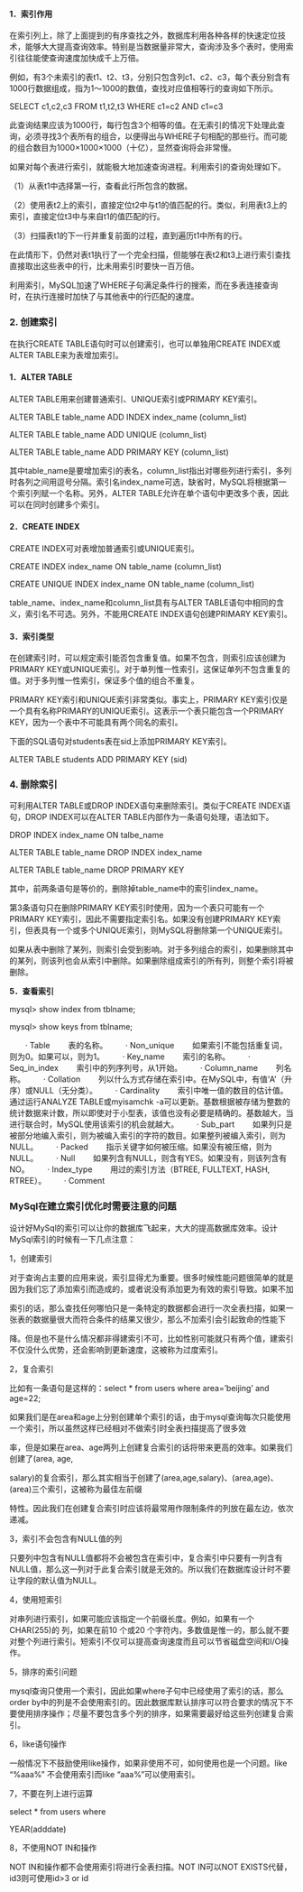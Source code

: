 #### 1．索引作用

   在索引列上，除了上面提到的有序查找之外，数据库利用各种各样的快速定位技术，能够大大提高查询效率。特别是当数据量非常大，查询涉及多个表时，使用索引往往能使查询速度加快成千上万倍。

   例如，有3个未索引的表t1、t2、t3，分别只包含列c1、c2、c3，每个表分别含有1000行数据组成，指为1～1000的数值，查找对应值相等行的查询如下所示。

SELECT c1,c2,c3 FROM t1,t2,t3 WHERE c1=c2 AND c1=c3

   此查询结果应该为1000行，每行包含3个相等的值。在无索引的情况下处理此查询，必须寻找3个表所有的组合，以便得出与WHERE子句相配的那些行。而可能的组合数目为1000×1000×1000（十亿），显然查询将会非常慢。

   如果对每个表进行索引，就能极大地加速查询进程。利用索引的查询处理如下。

（1）从表t1中选择第一行，查看此行所包含的数据。

（2）使用表t2上的索引，直接定位t2中与t1的值匹配的行。类似，利用表t3上的索引，直接定位t3中与来自t1的值匹配的行。

（3）扫描表t1的下一行并重复前面的过程，直到遍历t1中所有的行。

   在此情形下，仍然对表t1执行了一个完全扫描，但能够在表t2和t3上进行索引查找直接取出这些表中的行，比未用索引时要快一百万倍。

   利用索引，MySQL加速了WHERE子句满足条件行的搜索，而在多表连接查询时，在执行连接时加快了与其他表中的行匹配的速度。

### 2.  创建索引

在执行CREATE TABLE语句时可以创建索引，也可以单独用CREATE INDEX或ALTER TABLE来为表增加索引。

#### 1．ALTER TABLE

ALTER TABLE用来创建普通索引、UNIQUE索引或PRIMARY KEY索引。

 

ALTER TABLE table_name ADD INDEX index_name (column_list)

ALTER TABLE table_name ADD UNIQUE (column_list)

ALTER TABLE table_name ADD PRIMARY KEY (column_list)

 

其中table_name是要增加索引的表名，column_list指出对哪些列进行索引，多列时各列之间用逗号分隔。索引名index_name可选，缺省时，MySQL将根据第一个索引列赋一个名称。另外，ALTER TABLE允许在单个语句中更改多个表，因此可以在同时创建多个索引。

#### 2．CREATE INDEX

CREATE INDEX可对表增加普通索引或UNIQUE索引。

 

CREATE INDEX index_name ON table_name (column_list)

CREATE UNIQUE INDEX index_name ON table_name (column_list)

 

table_name、index_name和column_list具有与ALTER TABLE语句中相同的含义，索引名不可选。另外，不能用CREATE INDEX语句创建PRIMARY KEY索引。

#### 3．索引类型

在创建索引时，可以规定索引能否包含重复值。如果不包含，则索引应该创建为PRIMARY KEY或UNIQUE索引。对于单列惟一性索引，这保证单列不包含重复的值。对于多列惟一性索引，保证多个值的组合不重复。

PRIMARY KEY索引和UNIQUE索引非常类似。事实上，PRIMARY KEY索引仅是一个具有名称PRIMARY的UNIQUE索引。这表示一个表只能包含一个PRIMARY KEY，因为一个表中不可能具有两个同名的索引。

下面的SQL语句对students表在sid上添加PRIMARY KEY索引。

 

ALTER TABLE students ADD PRIMARY KEY (sid)

### 4.  删除索引

可利用ALTER TABLE或DROP INDEX语句来删除索引。类似于CREATE INDEX语句，DROP INDEX可以在ALTER TABLE内部作为一条语句处理，语法如下。

 

DROP INDEX index_name ON talbe_name

ALTER TABLE table_name DROP INDEX index_name

ALTER TABLE table_name DROP PRIMARY KEY

 

其中，前两条语句是等价的，删除掉table_name中的索引index_name。

第3条语句只在删除PRIMARY KEY索引时使用，因为一个表只可能有一个PRIMARY KEY索引，因此不需要指定索引名。如果没有创建PRIMARY KEY索引，但表具有一个或多个UNIQUE索引，则MySQL将删除第一个UNIQUE索引。

如果从表中删除了某列，则索引会受到影响。对于多列组合的索引，如果删除其中的某列，则该列也会从索引中删除。如果删除组成索引的所有列，则整个索引将被删除。

**5．查看索引**

mysql> show index from tblname;

mysql> show keys from tblname;

　　· Table
　　表的名称。
　　· Non_unique
　　如果索引不能包括重复词，则为0。如果可以，则为1。
　　· Key_name
　　索引的名称。
　　· Seq_in_index
　　索引中的列序列号，从1开始。
　　· Column_name
　　列名称。
　　· Collation
　　列以什么方式存储在索引中。在MySQL中，有值‘A’（升序）或NULL（无分类）。
　　· Cardinality
　　索引中唯一值的数目的估计值。通过运行ANALYZE TABLE或myisamchk -a可以更新。基数根据被存储为整数的统计数据来计数，所以即使对于小型表，该值也没有必要是精确的。基数越大，当进行联合时，MySQL使用该索引的机会就越大。
　　· Sub_part
　　如果列只是被部分地编入索引，则为被编入索引的字符的数目。如果整列被编入索引，则为NULL。
　　· Packed
　　指示关键字如何被压缩。如果没有被压缩，则为NULL。
　　· Null
　　如果列含有NULL，则含有YES。如果没有，则该列含有NO。
　　· Index_type
　　用过的索引方法（BTREE, FULLTEXT, HASH, RTREE）。
　　· Comment



### MySql在建立索引优化时需要注意的问题

设计好MySql的索引可以让你的数据库飞起来，大大的提高数据库效率。设计MySql索引的时候有一下几点注意：

1，创建索引

对于查询占主要的应用来说，索引显得尤为重要。很多时候性能问题很简单的就是因为我们忘了添加索引而造成的，或者说没有添加更为有效的索引导致。如果不加

索引的话，那么查找任何哪怕只是一条特定的数据都会进行一次全表扫描，如果一张表的数据量很大而符合条件的结果又很少，那么不加索引会引起致命的性能下

降。但是也不是什么情况都非得建索引不可，比如性别可能就只有两个值，建索引不仅没什么优势，还会影响到更新速度，这被称为过度索引。

2，复合索引

比如有一条语句是这样的：select * from users where area=’beijing’ and age=22;

如果我们是在area和age上分别创建单个索引的话，由于mysql查询每次只能使用一个索引，所以虽然这样已经相对不做索引时全表扫描提高了很多效

率，但是如果在area、age两列上创建复合索引的话将带来更高的效率。如果我们创建了(area, age,

salary)的复合索引，那么其实相当于创建了(area,age,salary)、(area,age)、(area)三个索引，这被称为最佳左前缀

特性。因此我们在创建复合索引时应该将最常用作限制条件的列放在最左边，依次递减。

3，索引不会包含有NULL值的列

只要列中包含有NULL值都将不会被包含在索引中，复合索引中只要有一列含有NULL值，那么这一列对于此复合索引就是无效的。所以我们在数据库设计时不要让字段的默认值为NULL。

4，使用短索引

对串列进行索引，如果可能应该指定一个前缀长度。例如，如果有一个CHAR(255)的 列，如果在前10 个或20 个字符内，多数值是惟一的，那么就不要对整个列进行索引。短索引不仅可以提高查询速度而且可以节省磁盘空间和I/O操作。

5，排序的索引问题

mysql查询只使用一个索引，因此如果where子句中已经使用了索引的话，那么order by中的列是不会使用索引的。因此数据库默认排序可以符合要求的情况下不要使用排序操作；尽量不要包含多个列的排序，如果需要最好给这些列创建复合索引。

6，like语句操作

一般情况下不鼓励使用like操作，如果非使用不可，如何使用也是一个问题。like “%aaa%” 不会使用索引而like “aaa%”可以使用索引。

7，不要在列上进行运算

select * from users where

YEAR(adddate)

8，不使用NOT IN和操作

NOT IN和操作都不会使用索引将进行全表扫描。NOT IN可以NOT EXISTS代替，id3则可使用id>3 or id